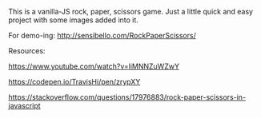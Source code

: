 This is a vanilla-JS rock, paper, scissors game. Just a little quick and easy project with some images added into it. 

For demo-ing: http://sensibello.com/RockPaperScissors/

Resources:

https://www.youtube.com/watch?v=liMNNZuWZwY

https://codepen.io/TravisHi/pen/zrypXY

https://stackoverflow.com/questions/17976883/rock-paper-scissors-in-javascript
